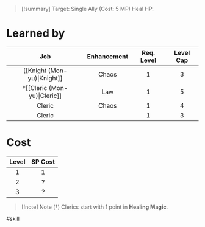 >[!summary]
>Target: Single Ally (Cost: 5 MP)
>Heal HP.
# Learned by
|             Job              | Enhancement | Req. Level | Level Cap |
|:----------------------------:|:-----------:|:----------:|:---------:|
| [[Knight (Mon-yu)\|Knight]]  |    Chaos    |     1      |     3     |
| †[[Cleric (Mon-yu)\|Cleric]] |     Law     |     1      |     5     |
|            Cleric            |    Chaos    |     1      |     4     |
|            Cleric            |             |     1      |     3     |
# Cost
| Level | SP Cost |
|:-----:|:-------:|
| 1     | 1       |
| 2     | ?       |
| 3     | ?       |

> [!note] Note (†)
> Clerics start with 1 point in **Healing Magic**.

#skill 